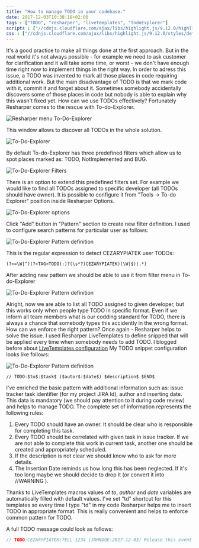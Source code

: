 ```yaml
---
title: "How to manage TODO in your codebase."
date: 2017-12-03T10:38:18+02:00
tags : ["TODO", "resharper", "livetemplates", "TodoExplorer"]
scripts : ["//cdnjs.cloudflare.com/ajax/libs/highlight.js/9.12.0/highlight.min.js"]
css : ["//cdnjs.cloudflare.com/ajax/libs/highlight.js/9.12.0/styles/default.min.css"]
---
```

It's a good practice to make all things done at the first approach. But in the real world it's not always possible - for example we need to ask customer for clarification and it will take some time, or worst - we don't have enough time right now to implement things in the right way. In order to adress this issue, a TODO was invented to mark all those places in code requiring additional work. But the main disadvantage of TODO is that we mark code with it, commit it and forget about it. Sometimes somebody accidentally discovers some of those places in code but nobody is able to explain why this wasn't fixed yet. How can we use TODOs effectively? Fortunately Resharper comes to the rescue with To-do-Explorer.

![Resharper menu To-Do-Explorer](resharper_menu_todoexplorer.jpg)

This window allows to discover all TODOs in the whole solution.

![To-Do-Explorer](todo_explorer_window.jpg)

By default To-do-Explorer has three predefined filters which allow us to spot places marked as: TODO, NotImplemented and BUG.

![To-Do-Explorer Filters](todo_explorer_filters.jpg)

There is an option to extend this predefined filters set. For example we would like to find all TODOs assigned to specific developer (all TODOs should have owner). It is possible to configure it from "Tools -> To-do Explorer" position inside Resharper Options.

![To-Do-Explorer options](resharper_options_todoexplorer.jpg)

Click "Add" button in "Pattern" section to create new filter definition. I used to configure search patterns for particular user as follows:

![To-Do-Explorer Pattern definition](todo_explorer_pattern_definition.jpg)


This is the regular expression to detect CEZARYPIATEK user TODOs:

```plaintext
(?<=\W|^)(?<TAG>TODO(:)?(\s*?)CEZARYPIATEK)(\W|$)(.*)
```

After adding new pattern we should be able to use it from filter menu in To-do-Explorer

![To-Do-Explorer Pattern definition](todo_explorer_new_filter.jpg)

Alright, now we are able to list all TODO assigned to given developer, but this works only when people type TODO in specific format. Even if we inform all team members what is our codding standard for TODO, there is always a chance that somebody types this accidently in the wrong format. How can we enforce the right pattern? Once again - Resharper helps to solve the issue. I used Resharper LiveTemplates to define snipped that will be applied every time when somebody needs to add TODO. I blogged before about [LiveTemplates configuration](/post/livetemplates/) My TODO snippet configuration looks like follows:

![To-Do-Explorer Pattern definition](live_templates_todo_pattern.jpg)

```plaintext
// TODO:$to$:$task$ ($autor$:$date$) $description$ $END$
```

I've enriched the basic pattern with additional information such as: issue tracker task identifier (for my project JIRA Id), author and inserting date. This data is mandatory (we should pay attention to it during code review) and helps to manage TODO. The complete set of information represents the following rules:
1) Every TODO should have an owner. It should be clear who is responsible for completing this task.
2) Every TODO should be correlated with given task in issue tracker. If we are not able to complete this work in current task, another one should be created and appropriately scheduled. 
3) If the description is not clear we should know who to ask for more details.
4) The Insertion Date reminds us how long this has been neglected. If it's too long maybe we should decide to drop it (or convert it into //WARNING ).

Thanks to LiveTemplates macros values of $to$, $author$ and $date$ variables are automatically filled with default values. I've set "td" shortcut for this templates so every time I type "td" in my code Resharper helps me to insert TODO in appropriate format. This is really convenient and helps to enforce common pattern for TODO.

A full TODO message could look as follows:
 ```csharp
 // TODO:CEZARYPIATEK:TELL-1234 (JOHNDOE:2017-12-03) Release this event handler in dispose method
 ```


